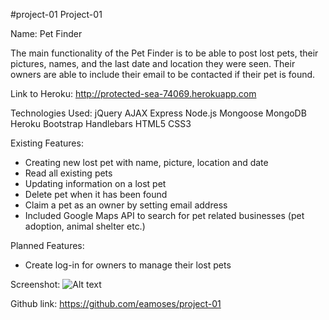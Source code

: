 #project-01
Project-01

Name: Pet Finder

The main functionality of the Pet Finder is to be able to post lost pets, their pictures, names, and the last date and location they were seen.  Their owners are able to include their email to be contacted if their pet is found.

Link to Heroku: http://protected-sea-74069.herokuapp.com

Technologies Used:
jQuery
AJAX
Express
Node.js
Mongoose
MongoDB
Heroku
Bootstrap
Handlebars
HTML5
CSS3

Existing Features:
* Creating new lost pet with name, picture, location and date
* Read all existing pets
* Updating information on a lost pet
* Delete pet when it has been found
* Claim a pet as an owner by setting email address
* Included Google Maps API to search for pet related businesses (pet adoption, animal shelter etc.)

Planned Features:
* Create log-in for owners to manage their lost pets

Screenshot:
![Alt text](../../images/readmeScreenShot.png?raw=true "PetFinder")

Github link: https://github.com/eamoses/project-01
